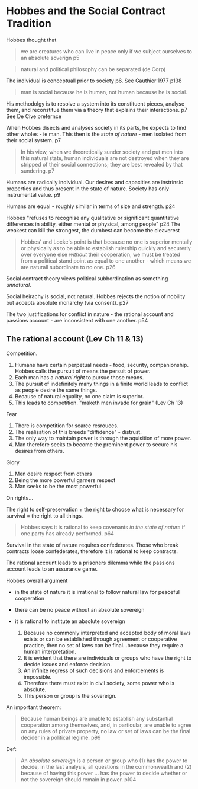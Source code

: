 # Hobbes and the Social Contract Tradition

Hobbes thought that

> we are creatures who can live in peace only if we subject ourselves to an absolute soverign p5

> natural and political philosophy can be separated (de Corp)

The individual is conceptuall prior to society p6. See Gauthier 1977 p138

> man is social because he is human, not human because he is social.

His methodolgy is to resolve a system into its constituent pieces, analyse them, and reconstitue them via a theory that explains their interactions. p7  See De Cive prefernce

When Hobbes disects and analyses society in its parts, he expects to find other wholes - ie man.  This then is the _state of nature_ - men isolated from their social system. p7

> In his view, when we theoretically sunder society and put men into this natural state, human individuals are not destroyed when they are stripped of their social connections; they are best revealed by that sundering. p7

Humans are radically individual. Our desires and capacities are instrinsic properties and thus present in the state of nature. Society has only instrumental value.  p9


Humans are equal - roughly similar in terms of size and strength. p24

Hobbes "refuses to recognise any qualitative or significant quantitative differences in ability, either mental or physical, among people" p24  The weakest can kill the strongest, the dumbest can become the cleaverest



> Hobbes' and Locke's point is that because no one is superior mentally or physically as to be able to establish rulership quickly and securerly over everyone else _without_ their cooperation, we must be treated from a political stand point as equal to one another - which means we are naturall subordinate to no one. p26

Social contract theory views political subbordination as something _unnatural_.

Social heirachy is social, not natural. Hobbes rejects the notion of nobility but accepts absolute monarchy (via consent). p27

The two justifications for conflict in nature - the rational account and passions account - are inconsistent with one another. p54

## The rational account (Lev Ch 11 & 13)

Competition.

  1. Humans have certain perpetual needs - food, security, companionship.  Hobbes calls the pursuit of means the persuit of power.
  3. Each man has a _natural right_ to pursue those means.
  4. The pursuit of indefinitely many things in a finite world leads to conflict as people desire the same things.
  5. Because of natural equality, no one claim is superior.
  6. This leads to competition. "maketh men invade for grain" (Lev Ch 13)

Fear

  1. There is competition for scarce resrouces.
  2. The realisation of this breeds "diffidence" - distrust.
  3. The only way to maintain power is through the aquisition of more power.
  4. Man therefore seeks to become the preminent power to secure his desires from others.

Glory

  1. Men desire respect from others
  2. Being the more powerful garners respect
  3. Man seeks to be the most powerful

On rights...

  The right to self-preservation + the right to choose what is necessary for survival = the right to all things.



> Hobbes says it is rational to keep covenants _in the state of nature_ if one party has already performed. p64

Survival in the state of nature requires confederates. Those who break contracts loose confederates, therefore it is rational to keep contracts.

The rational account leads to a prisoners dilemma while the passions account leads to an assurance game.


Hobbes overall argument

- in the state of nature it is irrational to follow natural law for peaceful cooperation
- there can be no peace without an absolute sovereign
- it is rational to institute an absolute sovereign


  1. Because no commonly interpreted and accepted body of moral laws exists or can be established through agreement or cooperative practice, then no set of laws can be final...because they require a human interpretation.
  2. It is evident that there are individuals or groups who have the right to decide issues and enforce decision.
  3. An infinite regress of such decisions and enforcements is impossible.
  4. Therefore there must exist in civil society, some power who is absolute.
  5. This person or group is the sovereign.


An important theorem:

> Because human beings are unable to establish any substantial cooperation among themselves, and, in particular, are unable to agree on any rules of private property, no law or set of laws can be the final decider in a political regime. p99

Def:

> An _absolute sovereign_ is a person or group who (1) has the power to decide, in the last analysis, all questions in the commonwealth and (2) because of having this power ... has the power to decide whether or not the sovereign should remain in power. p104